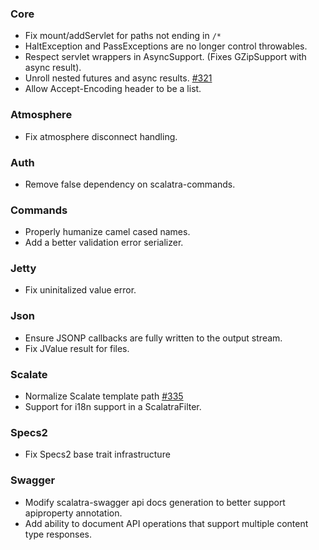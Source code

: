 ### Core
* Fix mount/addServlet for paths not ending in `/*`
* HaltException and PassExceptions are no longer control throwables.
* Respect servlet wrappers in AsyncSupport. (Fixes GZipSupport with async
  result).
* Unroll nested futures and async results. [#321](https://github.com/scalatra/scalatra/issues/321)
* Allow Accept-Encoding header to be a list.

### Atmosphere
* Fix atmosphere disconnect handling.

### Auth
* Remove false dependency on scalatra-commands.

### Commands
* Properly humanize camel cased names.
* Add a better validation error serializer.

### Jetty
* Fix uninitalized value error.

### Json
* Ensure JSONP callbacks are fully written to the output stream.
* Fix JValue result for files.

### Scalate
* Normalize Scalate template path [#335](https://github.com/scalatra/scalatra/issues/335)
* Support for i18n support in a ScalatraFilter.

### Specs2
* Fix Specs2 base trait infrastructure

### Swagger
* Modify scalatra-swagger api docs generation to better support apiproperty
  annotation.
* Add ability to document API operations that support multiple content type
  responses.
